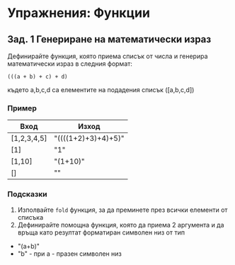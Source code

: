 # Упражнения: Функции

## Зад. 1 Генериране на математически израз
Дефинирайте функция, която приема списък от числа и генерира математически израз в следния формат: 
```
(((a + b) + c) + d)
```
където a,b,c,d са елементите на подадения списък ([a,b,c,d])

### Пример
| Вход        | Изход               |
|-------------|---------------------|
| [1,2,3,4,5] | "((((1+2)+3)+4)+5)" |
| [1]         | "1"                 |
| [1,10]      | "(1+10)"            |
| []          | ""                  |

### Подсказки
1.	Изполвайте `fold` функция, за да преминете през всички елементи от списъка
2.	Дефинирайте помощна функция, която да приема 2 аргумента и да връща като резултат форматиран символен низ от тип
- "(a+b)" 
- "b" - при а - празен символен низ

